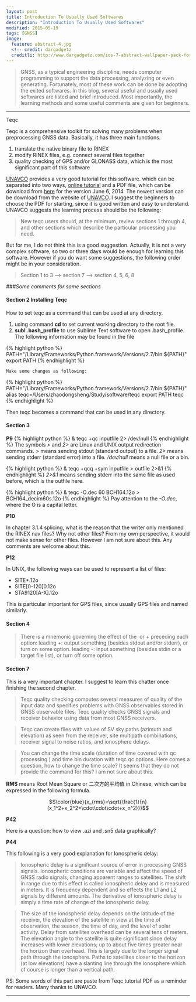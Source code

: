 ```yaml
---
layout: post
title: Introduction To Usually Used Softwares
description: "Introduction To Usually Used Softwares"
modified: 2015-05-19
tags: [GNSS]
image:
  feature: abstract-4.jpg
  <!-- credit: dargadgetz
  creditli: http://www.dargadgetz.com/ios-7-abstract-wallpaper-pack-for-iphone-5-and-ipod-touch-retina/ -->
---
```

<!-- [top1](#1) -->
>GNSS, as a typical engineering discipline, needs computer programming to support the data processing, analyzing or even generating. Fortunately, most of these work can be done by adopting the exited softwares. In this blog, several useful and usually used softwares are listed and brief introduced. Most importantly, the learning methods and some useful comments are given for beginners. 

<!-- more -->
<hr>
<p id="para1">Teqc</p>
<!-- <p id='1'></p> -->
Teqc is a comprehensive toolkit for solving many problems when preprocessing GNSS data. Basically, it has three main functions.

1. translate the native binary file to RINEX
2. modify RINEX files, e.g. connect several files together
3. quality checking of GPS and/or GLONASS data, which is the most significant part of this software

[UNAVCO](https://www.unavco.org/) provides a very good tutorial for this software. which can be separated into two ways, [online tutorial](https://www.unavco.org/software/data-processing/teqc/tutorial/tutorial.html) and a PDF file, which can be download from [here](/files/UNAVCO_Teqc_Tutorial.pdf) for the version June 6, 2014. The newest version can be download from the website of [UNAVCO](https://www.unavco.org/software/data-processing/teqc/tutorial/tutorial.html). I suggest the beginners to choose the PDF for starting, since it is good written and easy to understand. UNAVCO suggests the learning process should be the following:

>New teqc users should, at the minimum, review sections 1 through 4, and other sections which describe the particular processing you need. 

But for me, I do not think this is a good suggestion. Actually, it is not a very complex software, so two or three days would be enough for learning this software. However if you do want some suggestions, the following order might be in your consideration.

>Section 1 to 3 --> section 7  --> section 4, 5, 6, 8

###*Some comments for some sections*

#### Section 2 Installing Teqc

How to set teqc as a command that can be used at any directory.

1. using command **cd** to set current working directory to the root file.
2. **subl .bash_profile** to use Sublime Text software to open .bash_profile. The following information may be found in the file

{% highlight python %}
PATH="/Library/Frameworks/Python.framework/Versions/2.7/bin:${PATH}"
export PATH
{% endhighlight %}

	Make some changes as following:
{% highlight python %}
PATH="/Library/Frameworks/Python.framework/Versions/2.7/bin:${PATH}"
alias teqc=/Users/zhaodongsheng/Study/software/teqc
export PATH teqc
{% endhighlight %}

Then teqc becomes a command that can be used in any directory.

#### Section 3

**P9**
{% highlight python %}
& teqc +qc inputfile 2> /dev/null
{% endhighlight %}
The symbols *>* and *2>* are Linux and UNIX output redirection commands. *>* means sending stdout (standard output) to a file. *2>* means sending stderr (standard error) into a file. */dev/null* means a null file or a bin.

{% highlight python %}
& teqc +qcq +sym inputfile > outfile 2>&1
{% endhighlight %}
*2>&1* means sending stderr into the same file as used before, which is the outfile here.

{% highlight python %}
& teqc  -O.dec 60 BCH164.12o > BCH164_decim60s.12o
{% endhighlight %}
Pay attention to the *-O.dec*, where the O is a capital letter.

**P10**

In chapter 3.1.4 splicing, what is the reason that the writer only mentioned the RINEX nav files? Why not other files? From my own perspective, it would not make sense for other files. However I am not sure about this. Any comments are welcome about this.

**P12**

In UNIX, the following ways can be used to represent a list of files:

- SITE*.12o
- SITE[0-120]0.12o
- STA9120[A-X].12o

This is particular important for GPS files, since usually GPS files and named similarly. 

#### Section 4 

>There is a mnemonic governing the effect of the ­ or + preceding each option:
>leading +: output something (besides stdout and/or stderr), or turn on some option. 
>leading ­-: input something (besides stdin or a target file list), or turn off some option.

#### Section 7

This is a very important chapter. I suggest to learn this chatter once finishing the second chapter.

>Teqc quality checking computes several measures of quality of the input data and specifies problems with GNSS observables stored in GNSS observable files. Teqc quality checks GNSS signals and receiver behavior using data from most GNSS receivers. 

>Teqc can create files with values of SV sky paths (azimuth and elevation) as seen from the receiver, site multipath combinations, receiver signal to noise ratios, and ionosphere delays.

>You can change the time scale (duration of time covered with qc processing ) and time bin duration with teqc qc options.
Here comes a question, how to change the time scale? It seems that they do not provide the command for this? I am not sure about this.

**RMS** means Root Mean Square or 二次方的平均值 in Chinese, which can be expressed in the following formula.

$$\color{blue}{x_{rms}=\sqrt{\frac{1}{n}(x_1^2+x_2^2+\cdot\cdot\cdot+x_n^2)}}$$

**P42**

Here is a question: how to view .azi  and .sn5 data graphically?

**P44**

This following is a very good explanation for Ionospheric delay:

>Ionospheric delay is a significant source of error in processing GNSS signals. Ionospheric conditions are variable and affect the speed of GNSS radio signals, changing apparent ranges to satellites. The shift in range due to this effect is called ionospheric delay and is measured in meters. It is frequency­ dependent and so effects the L1 and L2 signals by different amounts. The derivative of ionospheric delay is simply a time rate of change of the ionospheric delay.

>The size of the ionospheric delay depends on the latitude of the receiver, the elevation of the satellite in view at the time of observation, the season, the time of day, and the level of solar activity. Delay from satellites overhead can be several tens of meters. The elevation angle to the satellite is quite significant since delay increases with lower elevations; up to about five times greater near the horizon than overhead. This is largely due to the longer signal path through the ionosphere. Paths to satellites closer to the horizon (at low elevations) have a slanting line through the ionosphere which of course is longer than a vertical path.

PS: Some words of this part are paste from Teqc tutorial PDF as a reminder for readers. Many thanks to UNAVCO.
<hr>

<head>
<style>

#para1 {
	color: blue;
	text-align: center;
	font-style: italic;
	font-size: 150%;
}

</style>
</head>



